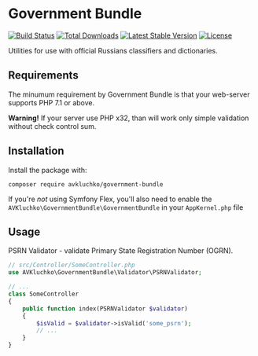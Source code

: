 # Government Bundle

[![Build Status](https://travis-ci.org/avkluchko/government-bundle.svg)](https://travis-ci.org/avkluchko/government-bundle)
[![Total Downloads](https://poser.pugx.org/avkluchko/government-bundle/downloads)](https://packagist.org/packages/avkluchko/government-bundle)
[![Latest Stable Version](https://poser.pugx.org/avkluchko/government-bundle/v/stable)](https://packagist.org/packages/avkluchko/government-bundle)
[![License](https://poser.pugx.org/avkluchko/government-bundle/license)](https://packagist.org/packages/avkluchko/government-bundle)

Utilities for use with official Russians classifiers and dictionaries.

## Requirements

The minumum requirement by Government Bundle is that your web-server supports PHP 7.1 or above. 

**Warning!** If your server use PHP x32, than will work only simple validation without check control sum.

## Installation

Install the package with:

```console
composer require avkluchko/government-bundle
```

If you're *not* using Symfony Flex, you'll also
need to enable the `AVKluchko\GovernmentBundle\GovernmentBundle`
in your `AppKernel.php` file

## Usage

PSRN Validator - validate Primary State Registration Number (OGRN).

```php
// src/Controller/SomeController.php
use AVKluchko\GovernmentBundle\Validator\PSRNValidator;

// ...
class SomeController
{
    public function index(PSRNValidator $validator)
    {
        $isValid = $validator->isValid('some_psrn');
        // ...
    }
}
```
